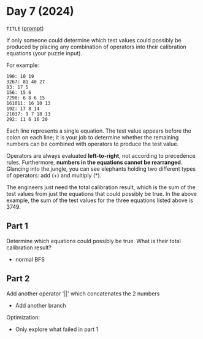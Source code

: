# Day 7 (2024)

`TITLE` ([prompt](https://adventofcode.com/2024/day/7))

If only someone could determine which test values could possibly be produced by placing any combination of operators into their calibration equations (your puzzle input).

For example:
```
190: 10 19
3267: 81 40 27
83: 17 5
156: 15 6
7290: 6 8 6 15
161011: 16 10 13
192: 17 8 14
21037: 9 7 18 13
292: 11 6 16 20
```

Each line represents a single equation. The test value appears before the colon on each line; it is your job to determine whether the remaining numbers can be combined with operators to produce the test value.

Operators are always evaluated **left-to-right**, not according to precedence rules. Furthermore, **numbers in the equations cannot be rearranged**. Glancing into the jungle, you can see elephants holding two different types of operators: add (+) and multiply (*).

The engineers just need the total calibration result, which is the sum of the test values from just the equations that could possibly be true. In the above example, the sum of the test values for the three equations listed above is 3749.

## Part 1
Determine which equations could possibly be true. What is their total calibration result?

- normal BFS


## Part 2
Add another operator '||' which concatenates the 2 numbers

- Add another branch

Optimization:
- Only explore what failed in part 1